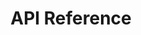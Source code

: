 ---
title: API Reference

language_tabs:
  - cURL
  - Rails
  - php

toc_footers:
  - <a href='#'>Sign Up for a Developer Key</a>
  - <a href='https://github.com/tripit/slate'>Documentation Powered by Slate</a>

includes:
  - introduction
  - authentication
  - google_star_rating
  - api/index
  - api/get_answer_set
  - api/get_answer_sets
  - api/post_answer_set
  - api/get_choice
  - api/get_client
  - api/get_clients
  - api/post_client
  - api/get_companies
  - api/get_company
  - api/get_language
  - api/get_languages
  - api/get_question
  - api/get_survey_language
  - api/get_survey
  - api/get_surveys
  - api/post_dispatch
  - easy_methods/index
  - easy_methods/post_easy_dispatches

search: true
---